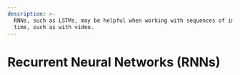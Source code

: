 ```yaml
---
description: >-
  RNNs, such as LSTMs, may be helpful when working with sequences of images over
  time, such as with video.
---
```


# Recurrent Neural Networks \(RNNs\)

